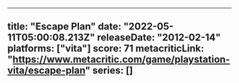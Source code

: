 
---
title: "Escape Plan"
date: "2022-05-11T05:00:08.213Z"
releaseDate: "2012-02-14"
platforms: ["vita"]
score: 71
metacriticLink: "https://www.metacritic.com/game/playstation-vita/escape-plan"
series: []
---
